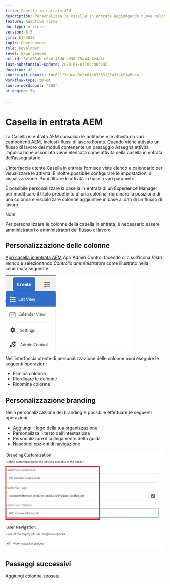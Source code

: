 ```yaml
---
title: Casella in entrata AEM
description: Personalizza la casella in entrata aggiungendo nuove colonne basate sui dati del flusso di lavoro
feature: Adaptive Forms
doc-type: article
version: 6.5
jira: KT-5830
topic: Development
role: Developer
level: Experienced
exl-id: 3e1d86ab-e0c4-45d4-b998-75a44a7e4a3f
last-substantial-update: 2020-07-07T00:00:00Z
duration: 42
source-git-commit: f4c621f3a9caa8c2c64b8323312343fe421a5aee
workflow-type: tm+mt
source-wordcount: '203'
ht-degree: 5%

---
```


# Casella in entrata AEM

La Casella in entrata AEM consolida le notifiche e le attività da vari componenti AEM, inclusi i flussi di lavoro Forms. Quando viene attivato un flusso di lavoro dei moduli contenente un passaggio Assegna attività, l’applicazione associata viene elencata come attività nella casella in entrata dell’assegnatario.

L&#39;interfaccia utente Casella in entrata fornisce viste elenco e calendario per visualizzare le attività. È inoltre possibile configurare le impostazioni di visualizzazione. Puoi filtrare le attività in base a vari parametri.

È possibile personalizzare la casella in entrata di un Experience Manager per modificare il titolo predefinito di una colonna, riordinare la posizione di una colonna e visualizzare colonne aggiuntive in base ai dati di un flusso di lavoro.

>[!NOTE]
>
>Per personalizzare le colonne della casella in entrata, è necessario essere amministratori o amministratori del flusso di lavoro

## Personalizzazione delle colonne

[Apri casella in entrata AEM](http://localhost:4502/aem/inbox)
Apri Admin Control facendo clic sull&#39;icona _Vista elenco_ e selezionando _Controllo amministratore_ come illustrato nella schermata seguente

![admin-control](assets/open-customization.png)

Nell’interfaccia utente di personalizzazione delle colonne puoi eseguire le seguenti operazioni

* Elimina colonne
* Riordinare le colonne
* Rinomina colonne

## Personalizzazione branding

Nella personalizzazione del branding è possibile effettuare le seguenti operazioni

* Aggiungi il logo della tua organizzazione
* Personalizza il testo dell’intestazione
* Personalizzare il collegamento della guida
* Nascondi opzioni di navigazione

![inbox-branding](assets/branding-customization.PNG)

## Passaggi successivi

[Aggiungi colonna sposata](./add-married-column.md)
